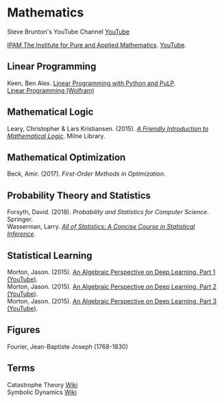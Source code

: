 # Mathematics

Steve Brunton's YouTube Channel [YouTube](https://www.youtube.com/channel/UCm5mt-A4w61lknZ9lCsZtBw)<br>

[IPAM The Institute for Pure and Applied Mathematics](http://www.ipam.ucla.edu). [YouTube](https://www.youtube.com/channel/UCGzuiiLdQZu9wxDNJHO_JnA).<br>



## Linear Programming

Keen, Ben Alex. [Linear Programming with Python and PuLP](https://benalexkeen.com/linear-programming-with-python-and-pulp-part-1/).<br>
[Linear Programming (Wolfram)](https://reference.wolfram.com/language/tutorial/ConstrainedOptimizationLinearProgramming.html)<br>



## Mathematical Logic

Leary, Christopher & Lars Kristiansen. (2015). [_A Friendly Introduction to Mathematical Logic_](https://milneopentextbooks.org/a-friendly-introduction-to-mathematical-logic/). Milne Library.<br>



## Mathematical Optimization

Beck, Amir. (2017). _First-Order Methods in Optimization_.<br>



## Probability Theory and Statistics

Forsyth, David. (2018). _Probability and Statistics for Computer Science_. Springer.<br>
Wasserman, Larry. [_All of Statistics: A Concise Course in Statistical Inference_](http://www.stat.cmu.edu/~larry/all-of-statistics/index.html).<br>



## Statistical Learning

Morton, Jason. (2015). [An Algebraic Perspective on Deep Learning, Part 1 (YouTube)](https://www.youtube.com/watch?v=tbFWvcZDpho).<br>
Morton, Jason. (2015). [An Algebraic Perspective on Deep Learning, Part 2 (YouTube)](https://www.youtube.com/watch?v=FvV4aNujBWc).<br>
Morton, Jason. (2015). [An Algebraic Perspective on Deep Learning, Part 3 (YouTube)](https://www.youtube.com/watch?v=GM7V7surX2E).<br>



## Figures

Fourier, Jean-Baptiste Joseph (1768-1830)<br>



## Terms

Catastrophe Theory [Wiki](https://en.wikipedia.org/wiki/Catastrophe_theory)<br>
Symbolic Dynamics [Wiki](https://en.wikipedia.org/wiki/Symbolic_dynamics)<br>
